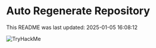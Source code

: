 # Auto Regenerate Repository

This README was last updated: 2025-01-05 16:08:12

 ![TryHackMe](https://tryhackme.com/badge/533634)